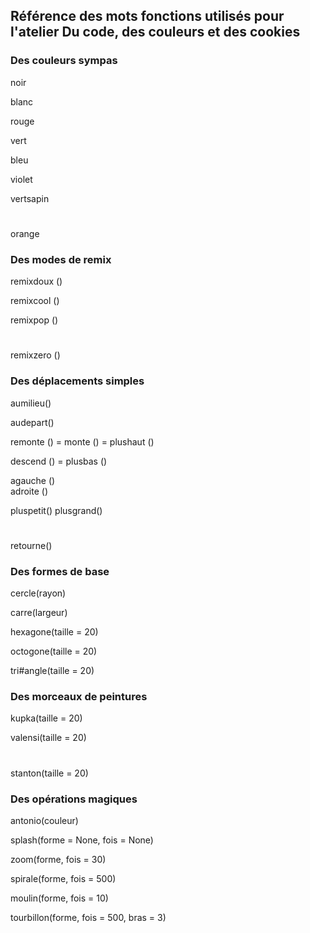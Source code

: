 ## Référence des mots fonctions utilisés pour l'atelier Du code, des couleurs et des cookies

### Des couleurs sympas
noir

blanc 

rouge 

vert 

bleu 

violet 

vertsapin 
#
orange


### Des modes de remix
remixdoux ()

remixcool ()

remixpop ()
#
remixzero ()


### Des déplacements simples
aumilieu()

audepart()
  
remonte () = monte () = plushaut ()

descend () = plusbas ()

    
agauche ()    
adroite ()

pluspetit()
plusgrand()

   # 
retourne()
    

### Des formes de base

cercle(rayon)

carre(largeur)
    
hexagone(taille = 20)
 
octogone(taille = 20)

tri#angle(taille = 20)

    
    
### Des morceaux de peintures

kupka(taille = 20)

valensi(taille = 20)
#
stanton(taille = 20)


### Des opérations magiques

antonio(couleur)
           
splash(forme = None, fois = None)
    
zoom(forme, fois = 30)

spirale(forme, fois = 500)

moulin(forme, fois = 10)

tourbillon(forme, fois = 500, bras = 3)
